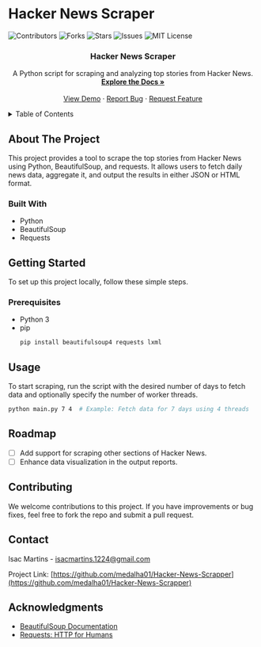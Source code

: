 # Hacker News Scraper

![Contributors](https://img.shields.io/github/contributors/medalha01/Hacker-News-Scrapper.svg?style=for-the-badge)
![Forks](https://img.shields.io/github/forks/medalha01/Hacker-News-Scrapper.svg?style=for-the-badge)
![Stars](https://img.shields.io/github/stars/medalha01/Hacker-News-Scrapper.svg?style=for-the-badge)
![Issues](https://img.shields.io/github/issues/medalha01/Hacker-News-Scrapper.svg?style=for-the-badge)
![MIT License](https://img.shields.io/github/license/medalha01/Hacker-News-Scrapper.svg?style=for-the-badge)

<div align="center">
  <a href="https://github.com/medalha01/Hacker-News-Scrapper">
  </a>

  <h3 align="center">Hacker News Scraper</h3>

  <p align="center">
    A Python script for scraping and analyzing top stories from Hacker News.
    <br />
    <a href="https://github.com/medalha01/Hacker-News-Scrapper"><strong>Explore the Docs »</strong></a>
    <br />
    <br />
    <a href="https://github.com/medalha01/Hacker-News-Scrapper">View Demo</a>
    ·
    <a href="https://github.com/medalha01/Hacker-News-Scrapper/issues/new?labels=bug&template=bug-report---.md">Report Bug</a>
    ·
    <a href="https://github.com/medalha01/Hacker-News-Scrapper/issues/new?labels=enhancement&template=feature-request---.md">Request Feature</a>
  </p>
</div>

<details>
  <summary>Table of Contents</summary>
  <ol>
    <li><a href="#about-the-project">About The Project</a></li>
    <li><a href="#getting-started">Getting Started</a>
      <ul>
        <li><a href="#prerequisites">Prerequisites</a></li>
        <li><a href="#installation">Installation</a></li>
      </ul>
    </li>
    <li><a href="#usage">Usage</a></li>
    <li><a href="#roadmap">Roadmap</a></li>
    <li><a href="#contributing">Contributing</a></li>
    <li><a href="#license">License</a></li>
    <li><a href="#contact">Contact</a></li>
    <li><a href="#acknowledgments">Acknowledgments</a></li>
  </ol>
</details>

## About The Project

This project provides a tool to scrape the top stories from Hacker News using Python, BeautifulSoup, and requests. It allows users to fetch daily news data, aggregate it, and output the results in either JSON or HTML format.

### Built With

- Python
- BeautifulSoup
- Requests

## Getting Started

To set up this project locally, follow these simple steps.

### Prerequisites

- Python 3
- pip
  ```sh
  pip install beautifulsoup4 requests lxml
  ```
## Usage

To start scraping, run the script with the desired number of days to fetch data and optionally specify the number of worker threads.

  ```sh
  python main.py 7 4  # Example: Fetch data for 7 days using 4 threads
  ```

## Roadmap

- [ ] Add support for scraping other sections of Hacker News.
- [ ] Enhance data visualization in the output reports.

## Contributing

We welcome contributions to this project. If you have improvements or bug fixes, feel free to fork the repo and submit a pull request.

## Contact

Isac Martins - isacmartins.1224@gmail.com

Project Link: [https://github.com/medalha01/Hacker-News-Scrapper](https://github.com/medalha01/Hacker-News-Scrapper)

## Acknowledgments

- [BeautifulSoup Documentation](https://www.crummy.com/software/BeautifulSoup/bs4/doc/)
- [Requests: HTTP for Humans](https://requests.readthedocs.io/en/master/)
